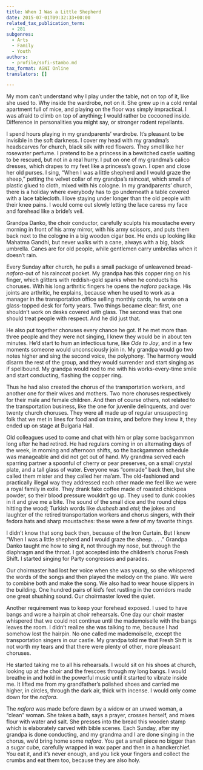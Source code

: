 ```yaml
---
title: When I Was a Little Shepherd
date: 2015-07-01T09:32:33+00:00
related_tax_publication_term:
  - 281
subgenres:
  - Arts
  - Family
  - Youth
authors:
  - profile/sofi-stambo.md
tax_format: AGNI Online
translators: []

---
```

My mom can’t understand why I play under the table, not on top of it, like she used to. Why inside the wardrobe, not on it. She grew up in a cold rental apartment full of mice, and playing on the floor was simply impractical. I was afraid to climb on top of anything; I would rather be cocooned inside. Difference in personalities you might say, or stronger rodent repellants.

I spend hours playing in my grandparents’ wardrobe. It’s pleasant to be invisible in the soft darkness. I cover my head with my grandma’s headscarves for church, black silk with red flowers. They smell like her rosewater perfume. I pretend to be a princess in a bewitched castle waiting to be rescued, but not in a real hurry. I put on one of my grandma’s calico dresses, which drapes to my feet like a princess’s gown. I open and close her old purses. I sing, “When I was a little shepherd and I would graze the sheep,” petting the velvet collar of my grandpa’s raincoat, which smells of plastic glued to cloth, mixed with his cologne. In my grandparents’ church, there is a holiday where everybody has to go underneath a table covered with a lace tablecloth. I love staying under longer than the old people with their knee pains. I would come out slowly letting the lace caress my face and forehead like a bride’s veil.

Grandpa Danko, the choir conductor, carefully sculpts his moustache every morning in front of his army mirror, with his army scissors, and puts them back next to the cologne in a big wooden cigar box. He ends up looking like Mahatma Gandhi, but never walks with a cane, always with a big, black umbrella. Canes are for old people, while gentlemen carry umbrellas when it doesn’t rain.

Every Sunday after church, he pulls a small package of unleavened bread-_nafora_-out of his raincoat pocket. My grandpa has this copper ring on his finger, which glitters with reddish-gold sparks when he conducts his choruses. With his long arthritic fingers he opens the _nafora_ package. His joints are arthritic, he explains, because when he used to work as a manager in the transportation office selling monthly cards, he wrote on a glass-topped desk for forty years. Two things became clear: first, one shouldn’t work on desks covered with glass. The second was that one should treat people with respect. And he did just that.

He also put together choruses every chance he got. If he met more than three people and they were not singing, I knew they would be in about ten minutes. He’d start to hum an infectious tune, like _Ode to Joy_, and in a few moments someone would unconsciously join in. My grandpa would go two notes higher and sing the second voice, the polyphony. The harmony would disarm the rest of the group, and they would surrender and start singing as if spellbound. My grandpa would nod to me with his works-every-time smile and start conducting, flashing the copper ring.

Thus he had also created the chorus of the transportation workers, and another one for their wives and mothers. Two more choruses respectively for their male and female children. And then of course others, not related to the transportation business, like the one for juvenile delinquents, and over twenty church choruses. They were all made up of regular unsuspecting folk that we met in lines for food and on trains, and before they knew it, they ended up on stage at Bulgaria Hall.

Old colleagues used to come and chat with him or play some backgammon long after he had retired. He had regulars coming in on alternating days of the week, in morning and afternoon shifts, so the backgammon schedule was manageable and did not get out of hand. My grandma served each sparring partner a spoonful of cherry or pear preserves, on a small crystal plate, and a tall glass of water. Everyone was “comrade” back then, but she called them mister and they called her ma’am. The old-fashioned and practically illegal way they addressed each other made me feel like we were a royal family in exile. They drank fake coffee made of roasted chickpea powder, so their blood pressure wouldn’t go up. They used to dunk cookies in it and give me a bite. The sound of the small dice and the round chips hitting the wood; Turkish words like _dushesh_ and _etsi_; the jokes and laughter of the retired transportation workers and chorus singers, with their fedora hats and sharp moustaches: these were a few of my favorite things.

I didn’t know that song back then, because of the Iron Curtain. But I knew “When I was a little shepherd and I would graze the sheep. . . .” Grandpa Danko taught me how to sing it, not through my nose, but through the diaphragm and the throat. I got accepted into the children’s chorus Fresh Shift. I started singing for Party congresses and parades.

Our choirmaster had lost her voice when she was young, so she whispered the words of the songs and then played the melody on the piano. We were to combine both and make the song. We also had to wear house slippers in the building. One hundred pairs of kid’s feet rustling in the corridors made one great shushing sound. Our choirmaster loved the quiet.

Another requirement was to keep your forehead exposed. I used to have bangs and wore a hairpin at choir rehearsals. One day our choir master whispered that we could not continue until the mademoiselle with the bangs leaves the room. I didn’t realize she was talking to me, because I had somehow lost the hairpin. No one called me mademoiselle, except the transportation singers in our castle. My grandpa told me that Fresh Shift is not worth my tears and that there were plenty of other, more pleasant choruses.

He started taking me to all his rehearsals. I would sit on his shoes at church, looking up at the choir and the frescoes through my long bangs. I would breathe in and hold in the powerful music until it started to vibrate inside me. It lifted me from my grandfather’s polished shoes and carried me higher, in circles, through the dark air, thick with incense. I would only come down for the _nafora_.

The _nafora_ was made before dawn by a widow or an unwed woman, a “clean” woman. She takes a bath, says a prayer, crosses herself, and mixes flour with water and salt. She presses into the bread this wooden stamp which is elaborately carved with bible scenes. Each Sunday, after my grandpa is done conducting, and my grandma and I are done singing in the chorus, we’d bring home some _nafora_. You get a small piece no bigger than a sugar cube, carefully wrapped in wax paper and then in a handkerchief. You eat it, and it’s never enough, and you lick your fingers and collect the crumbs and eat them too, because they are also holy.